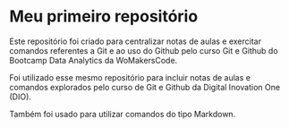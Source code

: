 # Meu primeiro repositório

Este repositório foi criado para centralizar notas de aulas e exercitar comandos referentes a Git e ao uso do Github pelo curso Git e Github do Bootcamp Data Analytics da WoMakersCode. 

Foi utilizado esse mesmo repositório para incluir notas de aulas e comandos explorados pelo curso de Git e Github da Digital Inovation One (DIO).

Também foi usado para utilizar comandos do tipo Markdown. 


